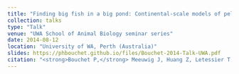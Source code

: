 ```yaml
---
title: "Finding big fish in a big pond: Continental-scale models of pelagic predator hotspots around Western Australia"
collection: talks
type: "Talk"
venue: "UWA School of Animal Biology seminar series"
date: 2014-08-12
location: "University of WA, Perth (Australia)"
slides: https://phbouchet.github.io/files/Bouchet-2014-Talk-UWA.pdf
citation: "<strong>Bouchet P,</strong> Meeuwig J, Huang Z, Letessier T, Nichol S, Caley J, Watson R. 2014. Finding big fish in a big pond: Continental-scale models of pelagic predator hotspots around Western Australia. Talk at the UWA School of Animal Biology seminar series, University of WA, Perth (Australia)."
---
```

